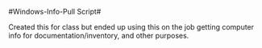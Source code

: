 #Windows-Info-Pull Script#

Created this for class but ended up using this on the job getting computer info for documentation/inventory, and other purposes. 
